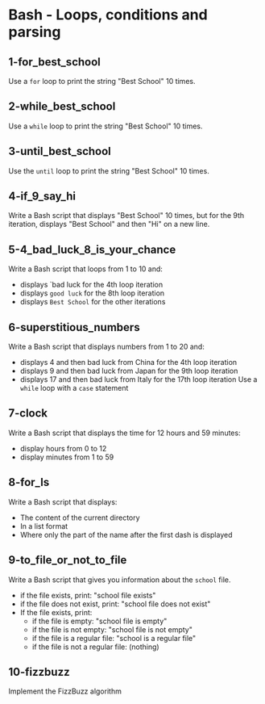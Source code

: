 # Bash - Loops, conditions and parsing

## 1-for_best_school
Use a `for` loop to print the string "Best School" 10 times.

## 2-while_best_school
Use a `while` loop to print the string "Best School" 10 times.

## 3-until_best_school
Use the `until` loop to print the string "Best School" 10 times.

## 4-if_9_say_hi
Write a Bash script that displays "Best School" 10 times, but for the 9th iteration, displays "Best School" and then "Hi" on a new line.

## 5-4_bad_luck_8_is_your_chance
Write a Bash script that loops from 1 to 10 and:
- displays `bad luck for the 4th loop iteration
- displays `good luck` for the 8th loop iteration
- displays `Best School` for the other iterations

## 6-superstitious_numbers
Write a Bash script that displays numbers from 1 to 20 and:
- displays 4 and then bad luck from China for the 4th loop iteration
- displays 9 and then bad luck from Japan for the 9th loop iteration
- displays 17 and then bad luck from Italy for the 17th loop iteration
Use a `while` loop with a `case` statement

## 7-clock
Write a Bash script that displays the time for 12 hours and 59 minutes:
- display hours from 0 to 12
- display minutes from 1 to 59

## 8-for_ls
Write a Bash script that displays:
- The content of the current directory
- In a list format
- Where only the part of the name after the first dash is displayed

## 9-to_file_or_not_to_file
Write a Bash script that gives you information about the `school` file.
- if the file exists, print: "school file exists"
- if the file does not exist, print: "school file does not exist"
- If the file exists, print:
  - if the file is empty: "school file is empty"
  - if the file is not empty: "school file is not empty"
  - if the file is a regular file: "school is a regular file"
  - if the file is not a regular file: (nothing)

## 10-fizzbuzz
Implement the FizzBuzz algorithm
